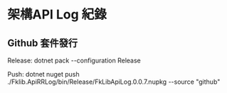 # 架構API Log 紀錄

## Github 套件發行
Release:
dotnet pack --configuration Release

Push:
dotnet nuget push ./Fklib.ApiRRLog/bin/Release/FkLibApiLog.0.0.7.nupkg --source "github"

